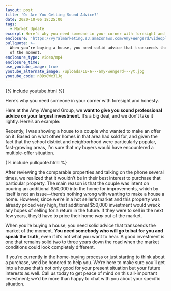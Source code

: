 ```yaml
---
layout: post
title: 'Q: Are You Getting Sound Advice?'
date: 2020-10-06 18:25:00
tags:
  - Market Update
excerpt: Here’s why you need someone in your corner with foresight and honesty.
enclosure: 'https://vyralmarketing.s3.amazonaws.com/Amy+Wengerd/videoplayback+(6).mp4'
pullquote: >-
  When you’re buying a house, you need solid advice that transcends the market
  of the moment.
enclosure_type: video/mp4
enclosure_time:
use_youtube_image: true
youtube_alternate_image: /uploads/10-6---amy-wengerd---yt.jpg
youtube_code: n0Dx8Wx3lJg
---
```


{% include youtube.html %}

Here’s why you need someone in your corner with foresight and honesty.

Here at the Amy Wengerd Group, we **want to give you sound professional advice on your largest investment.** It’s a big deal, and we don’t take it lightly. Here’s an example:&nbsp;

Recently, I was showing a house to a couple who wanted to make an offer on it. Based on what other homes in that area had sold for, and given the fact that the school district and neighborhood were particularly popular, fast-growing areas, I’m sure that my buyers would have encountered a multiple-offer situation.&nbsp;

{% include pullquote.html %}

After reviewing the comparable properties and talking on the phone several times, we realized that it wouldn’t be in their best interest to purchase that particular property. The main reason is that the couple was intent on pouring an additional $50,000 into the home for improvements, which by itself is not an issue—there’s nothing wrong with wanting to make a house a home. However, since we’re in a hot seller’s market and this property was already priced very high, that additional $50,000 investment would wreck any hopes of selling for a return in the future. If they were to sell in the next few years, they’d have to price their home *way* out of the market.&nbsp;

When you’re buying a house, you need solid advice that transcends the market of the moment. **You need somebody who will go to bat for you and speak the truth,** even if it’s not what you want to hear. A good investment is one that remains solid two to three years down the road when the market conditions could look completely different.&nbsp;

If you’re currently in the home-buying process or just starting to think about a purchase, we’d be honored to help you. We’re here to make sure you’ll get into a house that’s not only good for your present situation but your future interests as well. Call us today to get peace of mind on this all-important investment; we’d be more than happy to chat with you about your specific situation.